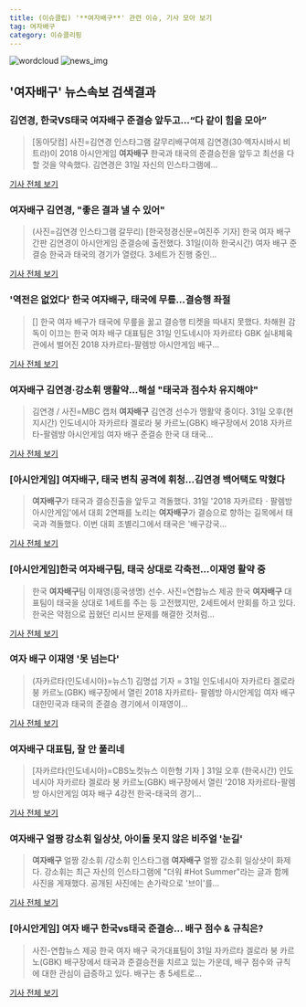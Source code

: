 ```yaml
---
title: (이슈클립) '**여자배구**' 관련 이슈, 기사 모아 보기
tag: 여자배구
category: 이슈클리핑
---
```

![wordcloud](https://s3.ap-northeast-2.amazonaws.com/lyrics101-wordcloud/2018-08-31-1535717905.png)
![news_img](https://user-images.githubusercontent.com/42597476/44507050-1206f400-a6e4-11e8-8d98-7ffbfebb353f.png)
## **'**여자배구**'** 뉴스속보 검색결과
### 김연경, 한국VS태국 **여자배구** 준결승 앞두고…“다 같이 힘을 모아”

>[동아닷컴] 사진=김연경 인스타그램 갈무리배구여제 김연경(30·엑자시바시 비트라)이 2018 아시안게임 **여자배구** 한국과 태국의 준결승전을 앞두고 최선을 다할 것을 약속했다. 김연경은 31일 자신의 인스타그램에...

<a href="http://news.donga.com/3/all/20180831/91776044/2" target="_blank">기사 전체 보기</a>

### **여자배구** 김연경, "좋은 결과 낼 수 있어"

>(사진=김연경 인스타그램 갈무리) [한국정경신문=여진주 기자] 한국 여자 배구 간판 김연경이 아시안게임 준결승에 출전했다. 31일(이하 한국시간) 여자 배구 준결승 한국과 태국의 경기가 열렸다. 3세트가 진행 중인...

<a href="http://kpenews.com/Board.aspx?BoardNo=18393" target="_blank">기사 전체 보기</a>

### '역전은 없었다' 한국 **여자배구**, 태국에 무릎…결승행 좌절

>[] 한국 여자 배구가 태국에 무릎을 꿇고 결승행 티켓을 따내지 못했다. 차해원 감독이 이끄는 한국 여자 배구 대표팀은 31일 인도네시아 자카르타 GBK 실내체육관에서 벌어진 2018 자카르타-팔렘방 아시안게임 배구...

<a href="http://www.mydaily.co.kr/new_yk/html/read.php?newsid=201808312038967976&ext=na" target="_blank">기사 전체 보기</a>

### **여자배구** 김연경·강소휘 맹활약…해설 "태국과 점수차 유지해야"

>김연경 / 사진=MBC 캡처 **여자배구** 김연경 선수가 맹활약 중이다. 31일 오후(현지시간) 인도네시아 자카르타 겔로라 붕 카르노(GBK) 배구장에서 2018 자카르타-팔렘방 아시안게임 여자 배구 준결승 한국 대 태국...

<a href="http://sports.hankooki.com/lpage/moresports/201808/sp20180831210711136530.htm" target="_blank">기사 전체 보기</a>

### [아시안게임] **여자배구**, 태국 변칙 공격에 휘청…김연경 백어택도 막혔다

>**여자배구**가 태국과 결승진출을 앞두고 격돌했다. 31일 '2018 자카르타ㆍ팔렘방 아시안게임'에서 대회 2연패를 노리는 **여자배구**가 결승으로 향하는 길목에서 태국과 격돌했다. 이번 대회 조별리그에서 태국은 '배구강국...

<a href="http://www.slist.kr/news/articleView.html?idxno=44211" target="_blank">기사 전체 보기</a>

### [아시안게임]한국 **여자배구**팀, 태국 상대로 각축전…이재영 활약 중

>한국 **여자배구**팀 이재영(흥국생명) 선수. 사진=연합뉴스 제공 한국 **여자배구** 대표팀이 태국을 상대로 1세트를 주는 등 고전했지만, 2세트에서 만회를 하고 있다. 한국은 약점으로 꼽혔던 리시브 문제를 해결한 것처럼...

<a href="http://www.newsway.co.kr/news/view?tp=1&ud=2018083120020798368" target="_blank">기사 전체 보기</a>

### 여자 배구 이재영 '못 넘는다'

>(자카르타(인도네시아)=뉴스1) 김명섭 기자 = 31일 인도네시아 자카르타 겔로라 붕 카르노(GBK) 배구장에서 열린 2018 자카르타- 팔렘방 아시안게임 여자 배구 대한민국과 태국의 준결승 경기에서 이재영이...

<a href="http://news1.kr/photos/view/?3280195" target="_blank">기사 전체 보기</a>

### **여자배구** 대표팀, 잘 안 풀리네

>[자카르타(인도네시아)=CBS노컷뉴스 이한형 기자 ] 31일 오후 (한국시간) 인도네시아 자카르타 겔로라 붕 카르노(GBK) 배구장에서 열린 '2018 자카르타-팔렘방 아시안게임 여자 배구 4강전 한국-태국의 경기...

<a href="http://www.nocutnews.co.kr/news/5025091" target="_blank">기사 전체 보기</a>

### **여자배구** 얼짱 강소휘 일상샷, 아이돌 못지 않은 비주얼 '눈길'

>**여자배구** 얼짱 강소휘 /강소휘 인스타그램  **여자배구** 얼짱 강소휘 일상샷이 화제다.  강소휘는 최근 자신의 인스타그램에 "더워 #Hot Summer"라는 글과 함께 사진을 게재했다.  공개된 사진에는 손가락으로 '브이'를...

<a href="http://www.kyeongin.com/main/view.php?key=20180831002055074" target="_blank">기사 전체 보기</a>

### [아시안게임] 여자 배구 한국vs태국 준결승… 배구 점수 & 규칙은?

>사진-연합뉴스 제공 한국 여자 배구 국가대표팀이 31일 자카르타 겔로라 붕 카르노(GBK) 배구장에서 태국과 준결승전을 치르고 있는 가운데, 배구 점수와 규칙에 대한 관심이 급증하고 있다. 배구는 총 5세트로...

<a href="http://news20.busan.com/controller/newsController.jsp?newsId=20180831000215" target="_blank">기사 전체 보기</a>


